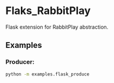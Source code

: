 # Flaks_RabbitPlay

Flask extension for RabbitPlay abstraction.

## Examples  

### Producer:  

```sh
python -m examples.flask_produce
```
